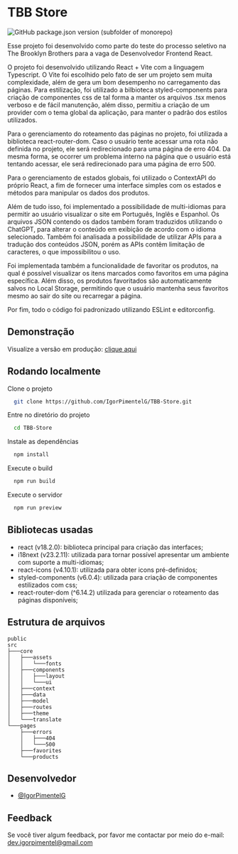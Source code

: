 # TBB Store

![GitHub package.json version (subfolder of monorepo)](https://img.shields.io/github/package-json/v/IgorPimentelG/TBB-Store)


Esse projeto foi desenvolvido como parte do teste do processo seletivo na The Brooklyn Brothers para a vaga de Desenvolvedor Frontend React.

O projeto foi desenvolvido utilizando React + Vite com a linguagem Typescript. O Vite foi escolhido pelo fato de ser um projeto sem muita complexidade, além de gera um bom desempenho no carregamento das páginas. Para estilização, foi utilizado a bilbioteca styled-components para criação de componentes css de tal forma a manter os arquivos .tsx menos verboso e de fácil manutenção, além disso, permitiu a criação de um provider com o tema global da aplicação, para manter o padrão dos estilos utilizados.

Para o gerenciamento do roteamento das páginas no projeto, foi utilizada a biblioteca react-router-dom. Caso o usuário tente acessar uma rota não definida no projeto, ele será redirecionado para uma página de erro 404. Da mesma forma, se ocorrer um problema interno na página que o usuário está tentando acessar, ele será redirecionado para uma página de erro 500.

Para o gerenciamento de estados globais, foi utilizado o ContextAPI do próprio React, a fim de fornecer uma interface simples com os estados e métodos para manipular os dados dos produtos.

Além de tudo isso, foi implementado a possibilidade de multi-idiomas para permitir ao usuário visualizar o site em Português, Inglês e Espanhol. Os arquivos JSON contendo os dados também foram traduzidos utilizando o ChatGPT, para alterar o conteúdo em exibição de acordo com o idioma selecionado. Também foi analisada a possibilidade de utilizar APIs para a tradução dos conteúdos JSON, porém as APIs contêm limitação de caracteres, o que impossibilitou o uso.

Foi implementada também a funcionalidade de favoritar os produtos, na qual é possível visualizar os itens marcados como favoritos em uma página específica. Além disso, os produtos favoritados são automaticamente salvos no Local Storage, permitindo que o usuário mantenha seus favoritos mesmo ao sair do site ou recarregar a página.

Por fim, todo o código foi padronizado utilizando ESLint e editorconfig.

## Demonstração

Visualize a versão em produção: [clique aqui](https://tbb-store.vercel.app/)

## Rodando localmente

Clone o projeto

```bash
  git clone https://github.com/IgorPimentelG/TBB-Store.git
```

Entre no diretório do projeto

```bash
  cd TBB-Store
```

Instale as dependências

```bash
  npm install
```

Execute o build

```bash
  npm run build
```

Execute o servidor

```bash
  npm run preview
```

## Bibliotecas usadas

- react (v18.2.0): biblioteca principal para criação das interfaces;
- i18next (v23.2.11): utilizada para tornar possível apresentar um ambiente com suporte a multi-idiomas;
- react-icons (v4.10.1): utilizada para obter icons pré-definidos;
- styled-components (v6.0.4): utilizada para criação de componentes estilizados com css;
- react-router-dom (^6.14.2) utilizada para gerenciar o roteamento das páginas disponíveis;

## Estrutura de arquivos

```
public
src
├───core
│   ├───assets
│   │   └───fonts
│   ├───components
│   │   ├───layout
│   │   └───ui
│   ├───context
│   ├───data
│   ├───model
│   ├───routes
│   ├───theme
│   └───translate
└───pages
	├───errors
	│   ├───404
	│   └───500
	├───favorites
	└───products

```

## Desenvolvedor

- [@IgorPimentelG](https://www.github.com/IgorPimentelG)


## Feedback

Se você tiver algum feedback, por favor me contactar por meio do e-mail: dev.igorpimentel@gmail.com

